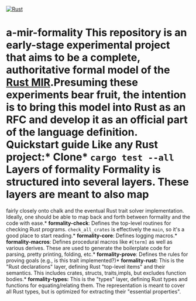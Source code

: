 [![Rust](https://github.com/Apetree100122/a-mir-formality-ndm/actions/workflows/rust.yml/badge.svg)](https://github.com/Apetree100122/a-mir-formality-ndm/actions/workflows/rust.yml)


# a-mir-formality This repository is an early-stage experimental project that aims to be a complete, authoritative formal model of the [Rust MIR](https://rustc-dev-guide.rust-lang.org/mir/index.html).Presuming these experiments bear fruit, the intention is to bring this model into Rust as an RFC and develop it as an official part of the language definition. Quickstart guide Like any Rust project:* Clone* `cargo test --all` Layers of formality Formality is structured into several layers. These layers are meant to also map
fairly closely onto chalk and the eventual Rust trait solver implementation.
Ideally, one should be able to map back and forth between formality and the code
with ease.* **formality-check**: Defines the top-level routines for checking Rust programs. `check_all_crates` is effectively the `main`, so it's a good place to start reading.* **formality-core**: Defines logging macros.* **formality-macros**: Defines procedural macros like `#[term]` as well as various derives. These are used to generate the boilerplate code for parsing, pretty printing, folding, etc.* **formality-prove**: Defines the rules for proving goals (e.g., is this trait implemented?)* **formality-rust:** This is the "Rust declarations" layer, defining Rust "top-level items" and their semantics. This includes crates, structs, traits,impls, but excludes function bodies.* **formality-types:** This is the "types" layer, defining Rust types and  functions for equating/relating them. The representation is meant to cover
all Rust types, but is optimized for extracting their "essential properties".
